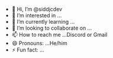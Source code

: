 - 👋 Hi, I’m @siddjcdev
- 👀 I’m interested in ...
- 🌱 I’m currently learning ...
- 💞️ I’m looking to collaborate on ...
- 📫 How to reach me ...Discord or Gmail
- 😄 Pronouns: ...He/him
- ⚡ Fun fact: ...

<!---
siddjcdev/siddjcdev is a ✨ special ✨ repository because its `README.md` (this file) appears on your GitHub profile.
You can click the Preview link to take a look at your changes.
--->
